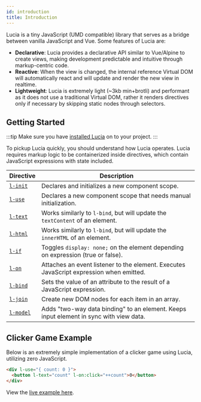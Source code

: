 ```yaml
---
id: introduction
title: Introduction
---
```


Lucia is a tiny JavaScript (UMD compatible) library that serves as a bridge between vanilla JavaScript and Vue. Some features of Lucia are:

- **Declarative**: Lucia provides a declarative API similar to Vue/Alpine to create views, making development predictable and intuitive through markup-centric code.
- **Reactive**: When the view is changed, the internal reference Virtual DOM will automatically react and will update and render the new view in realtime.
- **Lightweight**: Lucia is extremely light (~3kb min+brotli) and performant as it does not use a traditional Virtual DOM, rather it renders directives only if necessary by skipping static nodes through selectors.

## Getting Started

:::tip
Make sure you have [installed Lucia](/docs/essentials/installation) on to your project.
:::

To pickup Lucia quickly, you should understand how Lucia operates. Lucia requires markup logic to be containerized inside directives, which contain JavaScript expressions with state included.

| Directive                              | Description                                                                             |
| -------------------------------------- | --------------------------------------------------------------------------------------- |
| [`l-init`](/docs/essentials/componentScope)       | Declares and initializes a new component scope.                                         |
| [`l-use`](/docs/essentials/componentScope)        | Declares a new component scope that needs manual initialization.                        |
| [`l-text`](/docs/essentials/declarativeRendering) | Works similarly to `l-bind`, but will update the `textContent` of an element.           |
| [`l-html`](/docs/essentials/declarativeRendering) | Works similarly to `l-bind`, but will update the `innerHTML` of an element.            |
| [`l-if`](/docs/essentials/conditionals)           | Toggles `display: none;` on the element depending on expression (true or false).        |
| [`l-on`](/docs/essentials/eventHandling)          | Attaches an event listener to the element. Executes JavaScript expression when emitted. |
| [`l-bind`](/docs/essentials/attributeBinding)     | Sets the value of an attribute to the result of a JavaScript expression.                |
| [`l-join`](/docs/essentials/joiningItems)         | Create new DOM nodes for each item in an array.                                         |
| [`l-model`](/docs/essentials/formInputBindings)   | Adds "two-way data binding" to an element. Keeps input element in sync with view data.  |

## Clicker Game Example

Below is an extremely simple implementation of a clicker game using Lucia, utilizing zero JavaScript.

```html
<div l-use="{ count: 0 }">
  <button l-text="count" l-on:click="++count">0</button>
</div>
```

View the [live example here](https://codepen.io/aidenybai/pen/jOrXdKj).
